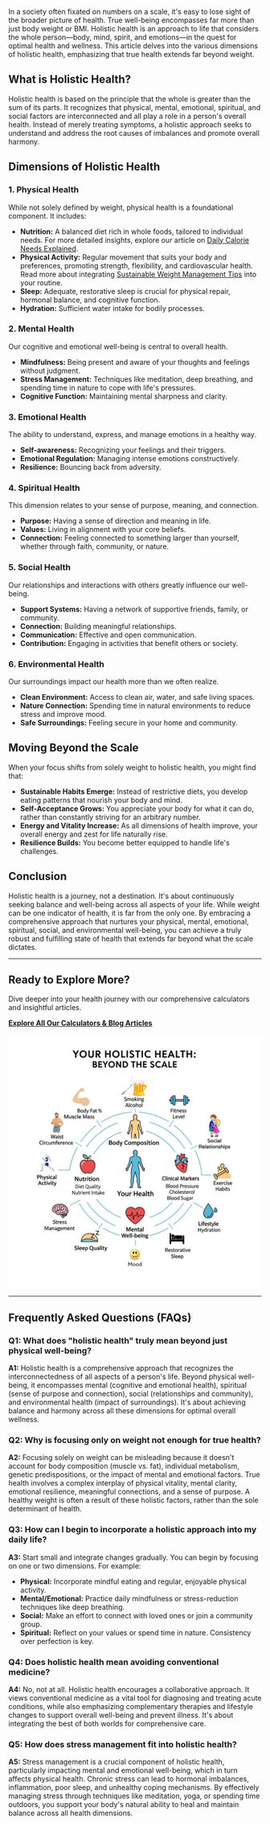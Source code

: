 In a society often fixated on numbers on a scale, it's easy to lose sight of the broader picture of health. True well-being encompasses far more than just body weight or BMI. Holistic health is an approach to life that considers the whole person—body, mind, spirit, and emotions—in the quest for optimal health and wellness. This article delves into the various dimensions of holistic health, emphasizing that true health extends far beyond weight.

## What is Holistic Health?

Holistic health is based on the principle that the whole is greater than the sum of its parts. It recognizes that physical, mental, emotional, spiritual, and social factors are interconnected and all play a role in a person's overall health. Instead of merely treating symptoms, a holistic approach seeks to understand and address the root causes of imbalances and promote overall harmony.

## Dimensions of Holistic Health

### 1. Physical Health

While not solely defined by weight, physical health is a foundational component. It includes:

* **Nutrition:** A balanced diet rich in whole foods, tailored to individual needs. For more detailed insights, explore our article on [Daily Calorie Needs Explained](/blog/daily-calorie-needs-explained).
* **Physical Activity:** Regular movement that suits your body and preferences, promoting strength, flexibility, and cardiovascular health. Read more about integrating [Sustainable Weight Management Tips](/blog/sustainable-weight-management-tips) into your routine.
* **Sleep:** Adequate, restorative sleep is crucial for physical repair, hormonal balance, and cognitive function.
* **Hydration:** Sufficient water intake for bodily processes.

### 2. Mental Health

Our cognitive and emotional well-being is central to overall health.

* **Mindfulness:** Being present and aware of your thoughts and feelings without judgment.
* **Stress Management:** Techniques like meditation, deep breathing, and spending time in nature to cope with life's pressures.
* **Cognitive Function:** Maintaining mental sharpness and clarity.

### 3. Emotional Health

The ability to understand, express, and manage emotions in a healthy way.

* **Self-awareness:** Recognizing your feelings and their triggers.
* **Emotional Regulation:** Managing intense emotions constructively.
* **Resilience:** Bouncing back from adversity.

### 4. Spiritual Health

This dimension relates to your sense of purpose, meaning, and connection.

* **Purpose:** Having a sense of direction and meaning in life.
* **Values:** Living in alignment with your core beliefs.
* **Connection:** Feeling connected to something larger than yourself, whether through faith, community, or nature.

### 5. Social Health

Our relationships and interactions with others greatly influence our well-being.

* **Support Systems:** Having a network of supportive friends, family, or community.
* **Connection:** Building meaningful relationships.
* **Communication:** Effective and open communication.
* **Contribution:** Engaging in activities that benefit others or society.

### 6. Environmental Health

Our surroundings impact our health more than we often realize.

* **Clean Environment:** Access to clean air, water, and safe living spaces.
* **Nature Connection:** Spending time in natural environments to reduce stress and improve mood.
* **Safe Surroundings:** Feeling secure in your home and community.

## Moving Beyond the Scale

When your focus shifts from solely weight to holistic health, you might find that:

* **Sustainable Habits Emerge:** Instead of restrictive diets, you develop eating patterns that nourish your body and mind.
* **Self-Acceptance Grows:** You appreciate your body for what it can do, rather than constantly striving for an arbitrary number.
* **Energy and Vitality Increase:** As all dimensions of health improve, your overall energy and zest for life naturally rise.
* **Resilience Builds:** You become better equipped to handle life's challenges.

## Conclusion

Holistic health is a journey, not a destination. It's about continuously seeking balance and well-being across all aspects of your life. While weight can be one indicator of health, it is far from the only one. By embracing a comprehensive approach that nurtures your physical, mental, emotional, spiritual, social, and environmental well-being, you can achieve a truly robust and fulfilling state of health that extends far beyond what the scale dictates.

---

## Ready to Explore More?

Dive deeper into your health journey with our comprehensive calculators and insightful articles.

[**Explore All Our Calculators & Blog Articles**](/calculators)

![Holistic Health Diagram](/lovable-uploads/holistic-health-graphic.jpg)

---

## Frequently Asked Questions (FAQs)

### Q1: What does "holistic health" truly mean beyond just physical well-being?

**A1:** Holistic health is a comprehensive approach that recognizes the interconnectedness of all aspects of a person's life. Beyond physical well-being, it encompasses mental (cognitive and emotional health), spiritual (sense of purpose and connection), social (relationships and community), and environmental health (impact of surroundings). It's about achieving balance and harmony across all these dimensions for optimal overall wellness.

### Q2: Why is focusing only on weight not enough for true health?

**A2:** Focusing solely on weight can be misleading because it doesn't account for body composition (muscle vs. fat), individual metabolism, genetic predispositions, or the impact of mental and emotional factors. True health involves a complex interplay of physical vitality, mental clarity, emotional resilience, meaningful connections, and a sense of purpose. A healthy weight is often a result of these holistic factors, rather than the sole determinant of health.

### Q3: How can I begin to incorporate a holistic approach into my daily life?

**A3:** Start small and integrate changes gradually. You can begin by focusing on one or two dimensions. For example:
* **Physical:** Incorporate mindful eating and regular, enjoyable physical activity.
* **Mental/Emotional:** Practice daily mindfulness or stress-reduction techniques like deep breathing.
* **Social:** Make an effort to connect with loved ones or join a community group.
* **Spiritual:** Reflect on your values or spend time in nature.
Consistency over perfection is key.

### Q4: Does holistic health mean avoiding conventional medicine?

**A4:** No, not at all. Holistic health encourages a collaborative approach. It views conventional medicine as a vital tool for diagnosing and treating acute conditions, while also emphasizing complementary therapies and lifestyle changes to support overall well-being and prevent illness. It's about integrating the best of both worlds for comprehensive care.

### Q5: How does stress management fit into holistic health?

**A5:** Stress management is a crucial component of holistic health, particularly impacting mental and emotional well-being, which in turn affects physical health. Chronic stress can lead to hormonal imbalances, inflammation, poor sleep, and unhealthy coping mechanisms. By effectively managing stress through techniques like meditation, yoga, or spending time outdoors, you support your body's natural ability to heal and maintain balance across all health dimensions.
